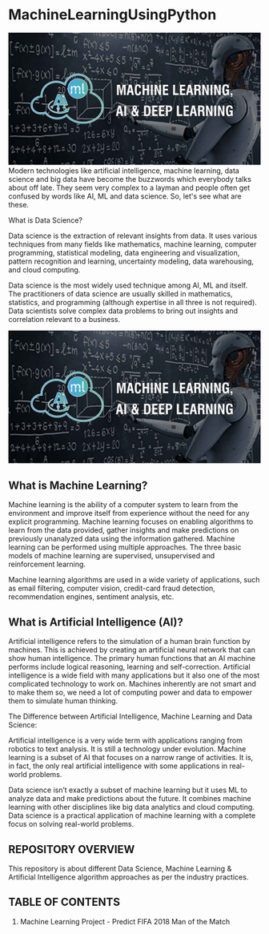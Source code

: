 # MachineLearningUsingPython
![image.jpg](Images/Machine-Learning-AI-Deep-Learning-Training-1.jpg)
Modern technologies like artificial intelligence, machine learning, data science and big data have become the buzzwords which everybody talks about off late. They seem very complex to a layman and people often get confused by words like AI, ML and data science. So, let's see what are these.

What is Data Science?

Data science is the extraction of relevant insights from data. It uses various techniques from many fields like mathematics, machine learning, computer programming, statistical modeling, data engineering and visualization, pattern recognition and learning, uncertainty modeling, data warehousing, and cloud computing.

Data science is the most widely used technique among AI, ML and itself. The practitioners of data science are usually skilled in mathematics, statistics, and programming (although expertise in all three is not required). Data scientists solve complex data problems to bring out insights and correlation relevant to a business. 

![image.jpg](Images/Machine-Learning-AI-Deep-Learning-Training-1.jpg)

## What is Machine Learning?

Machine learning is the ability of a computer system to learn from the environment and improve itself from experience without the need for any explicit programming. Machine learning focuses on enabling algorithms to learn from the data provided, gather insights and make predictions on previously unanalyzed data using the information gathered. Machine learning can be performed using multiple approaches. The three basic models of machine learning are supervised, unsupervised and reinforcement learning.

Machine learning algorithms are used in a wide variety of applications, such as email filtering, computer vision, credit-card fraud detection, recommendation engines, sentiment analysis, etc. 




## What is Artificial Intelligence (AI)?

Artificial intelligence refers to the simulation of a human brain function by machines. This is achieved by creating an artificial neural network that can show human intelligence. The primary human functions that an AI machine performs include logical reasoning, learning and self-correction. Artificial intelligence is a wide field with many applications but it also one of the most complicated technology to work on. Machines inherently are not smart and to make them so, we need a lot of computing power and data to empower them to simulate human thinking. 



The Difference between Artificial Intelligence, Machine Learning and Data Science:

Artificial intelligence is a very wide term with applications ranging from robotics to text analysis. It is still a technology under evolution. Machine learning is a subset of AI that focuses on a narrow range of activities. It is, in fact, the only real artificial intelligence with some applications in real-world problems.

Data science isn’t exactly a subset of machine learning but it uses ML to analyze data and make predictions about the future. It combines machine learning with other disciplines like big data analytics and cloud computing. Data science is a practical application of machine learning with a complete focus on solving real-world problems. 


## REPOSITORY OVERVIEW
This repository is about different Data Science, Machine Learning & Artificial Intelligence algorithm approaches as per the industry practices.

## TABLE OF CONTENTS
1. Machine Learning Project - Predict FIFA 2018 Man of the Match

